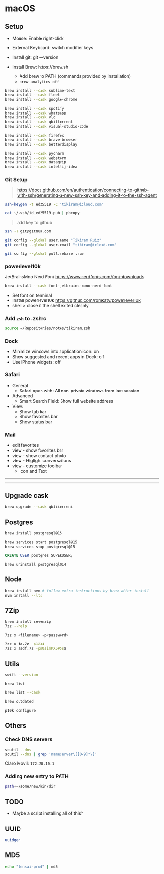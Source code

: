 # macOS

## Setup

+ Mouse: Enable right-click
+ External Keyboard: switch modifier keys


+ Install git: git —version
+ Install Brew: https://brew.sh
  * Add brew to PATH (commands provided by installation)
  * `brew analytics off`

```bash
brew install --cask sublime-text
brew install --cask fleet
brew install --cask google-chrome
```

```bash
brew install --cask spotify
brew install --cask whatsapp
brew install --cask vlc
brew install --cask qbittorrent
brew install --cask visual-studio-code
```

```bash
brew install --cask firefox
brew install --cask brave-browser
brew install --cask betterdisplay
```

```bash
brew install --cask pycharm
brew install --cask webstorm
brew install --cask datagrip
brew install --cask intellij-idea
```

### Git Setup

> https://docs.github.com/en/authentication/connecting-to-github-with-ssh/generating-a-new-ssh-key-and-adding-it-to-the-ssh-agent

```bash
ssh-keygen -t ed25519 -C "tikiram@icloud.com"
```
```bash
cat ~/.ssh/id_ed25519.pub | pbcopy
```

> add key to github

```bash
ssh -T git@github.com
```

```bash
git config --global user.name "Tikiram Ruiz"
git config --global user.email "tikiram@icloud.com"
```

```bash
git config --global pull.rebase true
```

### powerlevel10k

JetBrainsMno Nerd Font
https://www.nerdfonts.com/font-downloads

```bash
brew install --cask font-jetbrains-mono-nerd-font
```

* Set font on terminal
* Install powerlevel10k https://github.com/romkatv/powerlevel10k
* shell > close if the shell exited cleanly

### Add `zsh` to .zshrc

```bash
source ~/Repositories/notes/tikiram.zsh
```

### Dock

+ Minimize windows into application icon: on
+ Show suggested and recent apps in Dock: off
+ Use iPhone widgets: off

### Safari

+ General
    - Safari open with: All non-private windows from last session
+ Advanced
    - Smart Search Field: Show full website address
+ View:
    - Show tab bar
    - Show favorites bar
    - Show status bar

### Mail

* edit favorites
* view - show favorites bar
* view - show contact photo
* view - Higlight conversations
* view - customize toolbar
  - Icon and Text

---

---


## Upgrade cask

```bash
brew upgrade --cask qbittorrent
```

## Postgres

```bash
brew install postgresql@15

brew services start postgresql@15
brew services stop postgresql@15
```

```sql
CREATE USER postgres SUPERUSER;
```

```
brew uninstall postgresql@14
```

## Node

```bash
brew install nvm # follow extra instructions by brew after install
nvm install --lts
```

## 7Zip

```bash
brew install sevenzip
7zz --help
```

```bash
7zz x <filename> -p<password>
```

```bash
7zz x fo.7z -p1234
7zz x asdf.7z -pm0simPX5#5s$
```

## Utils

```bash
swift --version
```

```bash
brew list
```

```bash
brew list --cask
```

```bash
brew outdated
```

```bash
p10k configure
```

## Others

### Check DNS servers

```bash
scutil --dns
scutil --dns | grep 'nameserver\[[0-9]*\]'
```

Claro Movil: `172.20.10.1`


### Adding new entry to PATH

```bash
path+=/some/new/bin/dir
```

## TODO

- Maybe a script installing all of this?

## UUID

```bash
uuidgen
```

## MD5

```bash
echo "tensai-prod" | md5
```